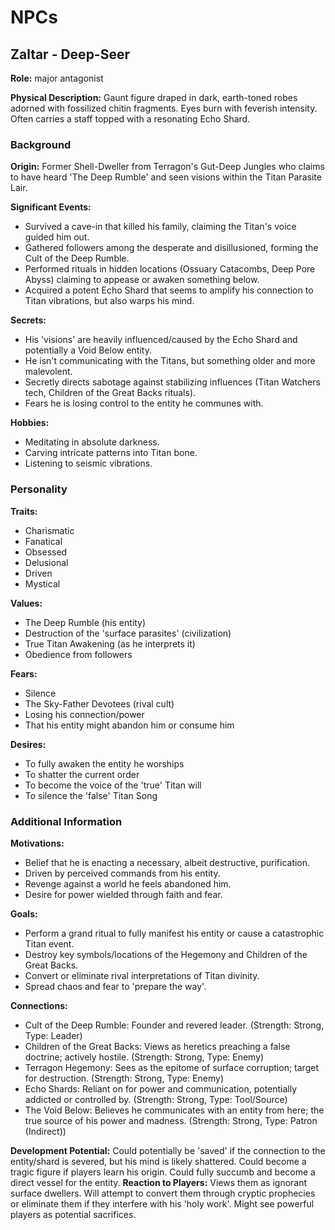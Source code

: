 # NPCs

## Zaltar - Deep-Seer
**Role:** major antagonist

**Physical Description:** Gaunt figure draped in dark, earth-toned robes adorned with fossilized chitin fragments. Eyes burn with feverish intensity. Often carries a staff topped with a resonating Echo Shard.

### Background
**Origin:** Former Shell-Dweller from Terragon's Gut-Deep Jungles who claims to have heard 'The Deep Rumble' and seen visions within the Titan Parasite Lair.

**Significant Events:**
- Survived a cave-in that killed his family, claiming the Titan's voice guided him out.
- Gathered followers among the desperate and disillusioned, forming the Cult of the Deep Rumble.
- Performed rituals in hidden locations (Ossuary Catacombs, Deep Pore Abyss) claiming to appease or awaken something below.
- Acquired a potent Echo Shard that seems to amplify his connection to Titan vibrations, but also warps his mind.

**Secrets:**
- His 'visions' are heavily influenced/caused by the Echo Shard and potentially a Void Below entity.
- He isn't communicating with the Titans, but something older and more malevolent.
- Secretly directs sabotage against stabilizing influences (Titan Watchers tech, Children of the Great Backs rituals).
- Fears he is losing control to the entity he communes with.

**Hobbies:**
- Meditating in absolute darkness.
- Carving intricate patterns into Titan bone.
- Listening to seismic vibrations.

### Personality
**Traits:**
- Charismatic
- Fanatical
- Obsessed
- Delusional
- Driven
- Mystical

**Values:**
- The Deep Rumble (his entity)
- Destruction of the 'surface parasites' (civilization)
- True Titan Awakening (as he interprets it)
- Obedience from followers

**Fears:**
- Silence
- The Sky-Father Devotees (rival cult)
- Losing his connection/power
- That his entity might abandon him or consume him

**Desires:**
- To fully awaken the entity he worships
- To shatter the current order
- To become the voice of the 'true' Titan will
- To silence the 'false' Titan Song

### Additional Information
**Motivations:**
- Belief that he is enacting a necessary, albeit destructive, purification.
- Driven by perceived commands from his entity.
- Revenge against a world he feels abandoned him.
- Desire for power wielded through faith and fear.

**Goals:**
- Perform a grand ritual to fully manifest his entity or cause a catastrophic Titan event.
- Destroy key symbols/locations of the Hegemony and Children of the Great Backs.
- Convert or eliminate rival interpretations of Titan divinity.
- Spread chaos and fear to 'prepare the way'.

**Connections:**
- Cult of the Deep Rumble: Founder and revered leader. (Strength: Strong, Type: Leader)
- Children of the Great Backs: Views as heretics preaching a false doctrine; actively hostile. (Strength: Strong, Type: Enemy)
- Terragon Hegemony: Sees as the epitome of surface corruption; target for destruction. (Strength: Strong, Type: Enemy)
- Echo Shards: Reliant on for power and communication, potentially addicted or controlled by. (Strength: Strong, Type: Tool/Source)
- The Void Below: Believes he communicates with an entity from here; the true source of his power and madness. (Strength: Strong, Type: Patron (Indirect))

**Development Potential:** Could potentially be 'saved' if the connection to the entity/shard is severed, but his mind is likely shattered. Could become a tragic figure if players learn his origin. Could fully succumb and become a direct vessel for the entity.
**Reaction to Players:** Views them as ignorant surface dwellers. Will attempt to convert them through cryptic prophecies or eliminate them if they interfere with his 'holy work'. Might see powerful players as potential sacrifices.

